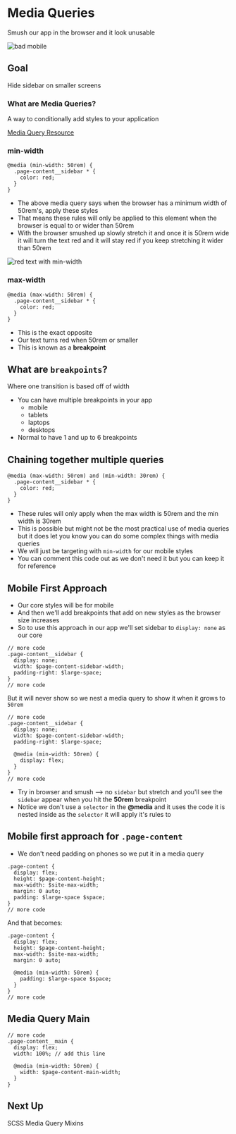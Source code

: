 # Media Queries
Smush our app in the browser and it look unusable

![bad mobile](https://i.imgur.com/PUxHncH.png)

## Goal
Hide sidebar on smaller screens

### What are Media Queries?
A way to conditionally add styles to your application

[Media Query Resource](http://bradfrost.com/blog/post/7-habits-of-highly-effective-media-queries/)

### min-width
```
@media (min-width: 50rem) {
  .page-content__sidebar * {
    color: red;
  }
}
```

* The above media query says when the browser has a minimum width of 50rem's, apply these styles
* That means these rules will only be applied to this element when the browser is equal to or wider than 50rem
* With the browser smushed up slowly stretch it and once it is 50rem wide it will turn the text red and it will stay red if you keep stretching it wider than 50rem

![red text with min-width](https://i.imgur.com/wUuLXU4.png)

### max-width
```
@media (max-width: 50rem) {
  .page-content__sidebar * {
    color: red;
  }
}
```

* This is the exact opposite
* Our text turns red when 50rem or smaller
* This is known as a **breakpoint**

## What are `breakpoints`?
Where one transition is based off of width

* You can have multiple breakpoints in your app
    - mobile
    - tablets
    - laptops
    - desktops
* Normal to have 1 and up to 6 breakpoints

## Chaining together multiple queries
```
@media (max-width: 50rem) and (min-width: 30rem) {
  .page-content__sidebar * {
    color: red;
  }
}
```

* These rules will only apply when the max width is 50rem and the min width is 30rem
* This is possible but might not be the most practical use of media queries but it does let you know you can do some complex things with media queries
* We will just be targeting with `min-width` for our mobile styles
* You can comment this code out as we don't need it but you can keep it for reference

## Mobile First Approach
* Our core styles will be for mobile
* And then we'll add breakpoints that add on new styles as the browser size increases
* So to use this approach in our app we'll set sidebar to `display: none` as our core

```
// more code
.page-content__sidebar {
  display: none;
  width: $page-content-sidebar-width;
  padding-right: $large-space;
}
// more code
```

But it will never show so we nest a media query to show it when it grows to `50rem`

```
// more code
.page-content__sidebar {
  display: none;
  width: $page-content-sidebar-width;
  padding-right: $large-space;

  @media (min-width: 50rem) {
    display: flex;
  }
}
// more code
```

* Try in browser and smush --> no `sidebar` but stretch and you'll see the `sidebar` appear when you hit the **50rem** breakpoint
* Notice we don't use a `selector` in the **@media** and it uses the code it is nested inside as the `selector` it will apply it's rules to

## Mobile first approach for `.page-content`
* We don't need padding on phones so we put it in a media query

```
.page-content {
  display: flex;
  height: $page-content-height;
  max-width: $site-max-width;
  margin: 0 auto;
  padding: $large-space $space;
}
// more code
```

And that becomes:

```
.page-content {
  display: flex;
  height: $page-content-height;
  max-width: $site-max-width;
  margin: 0 auto;

  @media (min-width: 50rem) {
    padding: $large-space $space;
  }
}
// more code
```

## Media Query Main
```
// more code
.page-content__main {
  display: flex;
  width: 100%; // add this line

  @media (min-width: 50rem) {
    width: $page-content-main-width;
  }
}
```

## Next Up
SCSS Media Query Mixins

